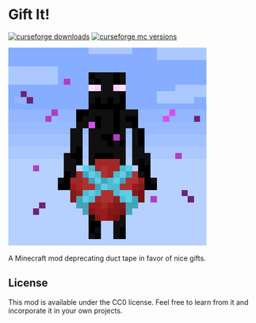# Gift It!

[![curseforge downloads](http://cf.way2muchnoise.eu/full_gift-it_downloads.svg)](https://minecraft.curseforge.com/projects/gift-it)
[![curseforge mc versions](http://cf.way2muchnoise.eu/versions/gift-it.svg)](https://minecraft.curseforge.com/projects/gift-it)

![logo](./src/main/resources/assets/giftit/icon_large.png?raw=true)

A Minecraft mod deprecating duct tape in favor of nice gifts.

## License

This mod is available under the CC0 license. Feel free to learn from it and incorporate it in your own projects.

